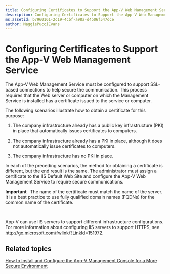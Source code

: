```yaml
---
title: Configuring Certificates to Support the App-V Web Management Service
description: Configuring Certificates to Support the App-V Web Management Service
ms.assetid: b7960161-2c19-4cbf-a98a-d4b06f547dce
author: MaggiePucciEvans
---
```


# Configuring Certificates to Support the App-V Web Management Service


The App-V Web Management Service must be configured to support SSL-based connections to help secure the communication. This process requires that the Web server or computer on which the Management Service is installed has a certificate issued to the service or computer.

The following scenarios illustrate how to obtain a certificate for this purpose:

1.  The company infrastructure already has a public key infrastructure (PKI) in place that automatically issues certificates to computers.

2.  The company infrastructure already has a PKI in place, although it does not automatically issue certificates to computers.

3.  The company infrastructure has no PKI in place.

In each of the preceding scenarios, the method for obtaining a certificate is different, but the end result is the same. The administrator must assign a certificate to the IIS Default Web Site and configure the App-V Web Management Service to require secure communications.

**Important**  
The name of the certificate must match the name of the server. It is a best practice to use fully qualified domain names (FQDNs) for the common name of the certificate.

 

App-V can use IIS servers to support different infrastructure configurations. For more information about configuring IIS servers to support HTTPS, see <http://go.microsoft.com/fwlink/?LinkId=151972>.

## Related topics


[How to Install and Configure the App-V Management Console for a More Secure Environment](how-to-install-and-configure-the-app-v-management-console-for-a-more-secure-environment.md)

 

 





